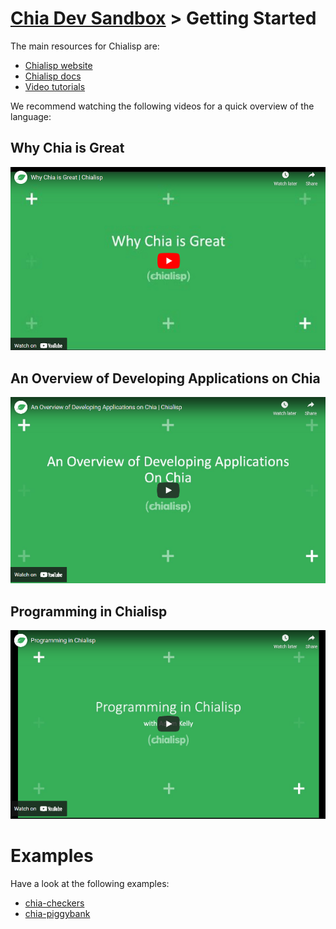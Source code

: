 # [Chia Dev Sandbox](../README.md) > Getting Started

The main resources for Chialisp are:

  - [Chialisp website](https://chialisp.com/)
  - [Chialisp docs](https://chialisp.com/docs/)
  - [Video tutorials](https://chialisp.com/docs/tutorials/why_chia_is_great/)

We recommend watching the following videos for a quick overview of the language:

## Why Chia is Great
[![Why Chia is Great](static/img/video-why_chia_is_great.png)](https://www.youtube.com/watch?v=jRyTNdqP07Y)

## An Overview of Developing Applications on Chia
[![An Overview of Developing Applications on Chia](static/img/video-an_overview_of_developing_applications_on_chia.png)](https://www.youtube.com/watch?v=lh9spX6Qv8I)

## Programming in Chialisp
[![Programming in Chialisp](static/img/video-programming_in_chialisp.png)](https://www.youtube.com/watch?v=JcC1_igwSmA)

# Examples

Have a look at the following examples:

- [chia-checkers](../examples/chia-checkers/README.md)
- [chia-piggybank](../examples/chia-piggybank/README.md)
